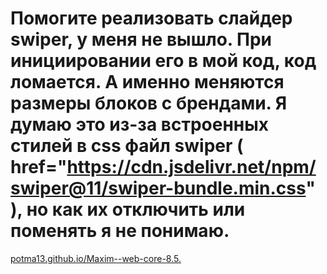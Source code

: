# Помогите реализовать слайдер swiper, у меня не вышло. При инициировании его в мой код, код ломается. А именно меняются размеры блоков с брендами. Я думаю это из-за встроенных стилей в css файл swiper ( href="https://cdn.jsdelivr.net/npm/swiper@11/swiper-bundle.min.css" ), но как их отключить или поменять я не понимаю.
[potma13.github.io/Maxim--web-core-8.5.](https://potma13.github.io/Maxim--web-core-8.5./)
